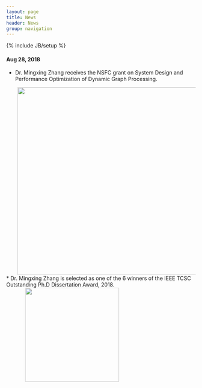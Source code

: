 ```yaml
---
layout: page
title: News
header: News
group: navigation
---
```

{% include JB/setup %}

#### Aug 28, 2018
* Dr. Mingxing Zhang receives the NSFC grant on System Design and Performance Optimization of Dynamic Graph Processing.
<div style="padding-left:30px"><img u="image" src="/~photos/img/news-1.jpg" style="width: 500px;" /></div>
* Dr. Mingxing Zhang is selected as one of the 6 winners of the IEEE TCSC Outstanding Ph.D Dissertation Award, 2018.
<div style="padding-left:50px"><img u="image" src="/~photos/img/news-2.jpg" style="width: 250px;" /></div>

